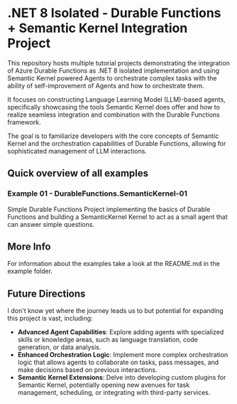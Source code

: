 
# .NET 8 Isolated - Durable Functions + Semantic Kernel Integration Project

This repository hosts multiple tutorial projects demonstrating the integration of Azure Durable Functions as .NET 8 isolated implementation and using Semantic Kernel powered Agents to orchestrate complex tasks with the ability of self-improvement of Agents and how to orchestrate them.

It focuses on constructing Language Learning Model (LLM)-based agents, specifically showcasing the tools Semantic Kernel does offer and how to realize seamless integration and combination with the Durable Functions framework.

The goal is to familiarize developers with the core concepts of Semantic Kernel and the orchestration capabilities of Durable Functions, allowing for sophisticated management of LLM interactions.

## Quick overview of all examples

### Example 01 - DurableFunctions.SemanticKernel-01

Simple Durable Functions Project implementing the basics of Durable Functions and building a SemanticKernel Kernel to act as a small agent that can answer simple questions.

## More Info

For information about the examples take a look at the README.md in the example folder.

## Future Directions

I don't know yet where the journey leads us to but potential for expanding this project is vast, including:

- **Advanced Agent Capabilities**: Explore adding agents with specialized skills or knowledge areas, such as language translation, code generation, or data analysis.
- **Enhanced Orchestration Logic**: Implement more complex orchestration logic that allows agents to collaborate on tasks, pass messages, and make decisions based on previous interactions.
- **Semantic Kernel Extensions**: Delve into developing custom plugins for Semantic Kernel, potentially opening new avenues for task management, scheduling, or integrating with third-party services.
